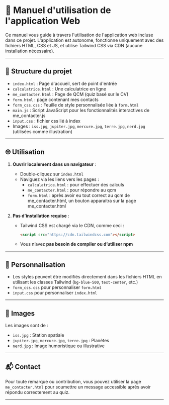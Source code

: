 # 📘 Manuel d'utilisation de l'application Web

Ce manuel vous guide à travers l'utilisation de l'application web incluse dans ce projet. L'application est autonome, fonctionne uniquement avec des fichiers HTML, CSS et JS, et utilise Tailwind CSS via CDN (aucune installation nécessaire).

---

## 📁 Structure du projet

- `index.html` : Page d'accueil, sert de point d'entrée
- `calculatrice.html` : Une calculatrice en ligne
- `me_contacter.html` : Page de QCM (quiz basé sur le CV)
- `form.html` : page contenant mes contacts
- `form_css.css` : Feuille de style personnalisée liée à `form.html`
- `main.js` : Script JavaScript pour les fonctionnalités interactives de me_contacter.js
- `input.css` : fichier css lié à index
- Images : `iss.jpg`, `jupiter.jpg`, `mercure.jpg`, `terre.jpg`, `nerd.jpg` (utilisées comme illustration)

---

## 🌐 Utilisation

1. **Ouvrir localement dans un navigateur** :
   - Double-cliquez sur `index.html`
   - Naviguez via les liens vers les pages :
     - `calculatrice.html` : pour effectuer des calculs
     - `me_contacter.html` : pour répondre au qcm
     - `form.html` : après avoir eu tout correct au qcm de me_contacter.html, un bouton apparaitra sur la page me_contacter.html

2. **Pas d’installation requise** :
   - Tailwind CSS est chargé via le CDN, comme ceci :
     ```html
     <script src="https://cdn.tailwindcss.com"></script>
     ```
   - Vous n’avez **pas besoin de compiler ou d’utiliser npm**

---

## 🎨 Personnalisation

- Les styles peuvent être modifiés directement dans les fichiers HTML en utilisant les classes Tailwind (`bg-blue-500`, `text-center`, etc.)
- `form_css.css` pour personnaliser `form.html`
- `input.css` pour personnaliser `index.html`

---

## 📸 Images

Les images sont de :
- `iss.jpg` : Station spatiale
- `jupiter.jpg`, `mercure.jpg`, `terre.jpg` : Planètes
- `nerd.jpg` : Image humoristique ou illustrative

---

## 📬 Contact

Pour toute remarque ou contribution, vous pouvez utiliser la page `me_contacter.html` pour soumettre un message accessible après avoir répondu correctement au quiz.

---

